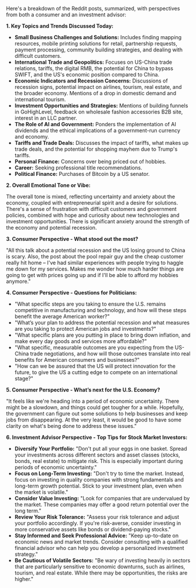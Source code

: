 Here's a breakdown of the Reddit posts, summarized, with perspectives from both a consumer and an investment advisor:

**1. Key Topics and Trends Discussed Today:**

*   **Small Business Challenges and Solutions:** Includes finding mapping resources, mobile printing solutions for retail, partnership requests, payment processing, community building strategies, and dealing with difficult customers.
*   **International Trade and Geopolitics:** Focuses on US-China trade relations, tariffs, the digital RMB, the potential for China to bypass SWIFT, and the US's economic position compared to China.
*   **Economic Indicators and Recession Concerns:** Discussions of recession signs, potential impact on airlines, tourism, real estate, and the broader economy. Mentions of a drop in domestic demand and international tourism.
*   **Investment Opportunities and Strategies:** Mentions of building funnels in GoHighLevel, feedback on wholesale fashion accessories B2B site, interest in an LLC partner.
*   **The Role of AI and Government:** Ponders the implementation of AI dividends and the ethical implications of a government-run currency and economy.
*   **Tariffs and Trade Deals:** Discusses the impact of tariffs, what makes up trade deals, and the potential for shopping mayhem due to Trump's tariffs.
*   **Personal Finance:** Concerns over being priced out of hobbies.
*   **Career:** Seeking professional title recommendations.
*   **Political Finance:** Purchases of Bitcoin by a US senator.

**2. Overall Emotional Tone or Vibe:**

The overall tone is mixed, reflecting uncertainty and anxiety about the economy, coupled with entrepreneurial spirit and a desire for solutions. There's a sense of frustration with difficult customers and government policies, combined with hope and curiosity about new technologies and investment opportunities. There is significant anxiety around the strength of the economy and potential recession.

**3. Consumer Perspective - What stood out the most?**

"All this talk about a potential recession and the US losing ground to China is scary. Also, the post about the pool repair guy and the cheap customer really hit home – I've had similar experiences with people trying to haggle me down for my services. Makes me wonder how much harder things are going to get with prices going up and if I'll be able to afford my hobbies anymore."

**4. Consumer Perspective - Questions for Politicians:**

*   "What specific steps are you taking to ensure the U.S. remains competitive in manufacturing and technology, and how will these steps benefit the average American worker?"
*   "What’s your plan to address the potential recession and what measures are you taking to protect American jobs and investments?"
*   "What specific plans are you putting in place to bring down inflation, and make every day goods and services more affordable?"
*   "What specific, measurable outcomes are you expecting from the US-China trade negotiations, and how will those outcomes translate into real benefits for American consumers and businesses?"
*   "How can we be assured that the US will protect innovation for the future, to give the US a cutting edge to compete on an international stage?"

**5. Consumer Perspective - What’s next for the U.S. Economy?**

"It feels like we're heading into a period of economic uncertainty. There might be a slowdown, and things could get tougher for a while. Hopefully, the government can figure out some solutions to help businesses and keep jobs from disappearing. At the very least, it would be good to have some clarity on what's being done to address these issues."

**6. Investment Advisor Perspective - Top Tips for Stock Market Investors:**

*   **Diversify Your Portfolio:** "Don't put all your eggs in one basket. Spread your investments across different sectors and asset classes (stocks, bonds, real estate) to mitigate risk. This is especially important during periods of economic uncertainty."
*   **Focus on Long-Term Investing:** "Don't try to time the market. Instead, focus on investing in quality companies with strong fundamentals and long-term growth potential. Stick to your investment plan, even when the market is volatile."
*   **Consider Value Investing:** "Look for companies that are undervalued by the market. These companies may offer a good return potential over the long term."
*   **Review Your Risk Tolerance:** "Assess your risk tolerance and adjust your portfolio accordingly. If you're risk-averse, consider investing in more conservative assets like bonds or dividend-paying stocks."
*   **Stay Informed and Seek Professional Advice:** "Keep up-to-date on economic news and market trends. Consider consulting with a qualified financial advisor who can help you develop a personalized investment strategy."
*   **Be Cautious of Volatile Sectors:** "Be wary of investing heavily in sectors that are particularly sensitive to economic downturns, such as airlines, tourism, and real estate. While there may be opportunities, the risks are higher."
